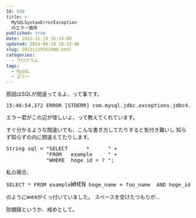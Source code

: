 ```yaml
---
ID: 549
title: >
  MySQLSyntaxErrorException
  のエラー箇所
published: true
date: 2012-11-19 16:24:08
updated: 2014-06-20 10:33:06
slug: 20121119162408.html
categories:
  - プログラム
tags:
  - MySQL
  - エラー
---
```

原因はSQLが間違ってるよ、って事です。

<pre class="prettyprint">15:40:54,372 ERROR [STDERR] com.mysql.jdbc.exceptions.jdbc4.MySQLSyntaxErrorException: You have an error in your SQL syntax; check the manual that corresponds to your MySQL server version for the right syntax to use near ' hoge_name = foo_name  AND hoge_id = foo_id  AND hoge_status ' at line 1</pre>
エラー君がこの辺が怪しいよ、って教えてくれています。
<!--more-->
すぐ分かるような間違いでも、こんな書き方してたりすると気付き難いし
知らず知らずの内に間違えてたりします。
<pre class="prettyprint linenums">String sql = "SELECT      *      " +
             "FROM   example     " +
             "WHERE  hoge_id = ? ";</pre>

私の場合、
<pre class="prettyprint">SELECT * FROM example<big>WHEN</big> hoge_name = foo_name  AND hoge_id = foo_id  AND hoge_status ...</pre>
のように<code>WHEN</code>がくっ付いていました。
スペースを空けたつもりが…

防備録というか、戒めとして。